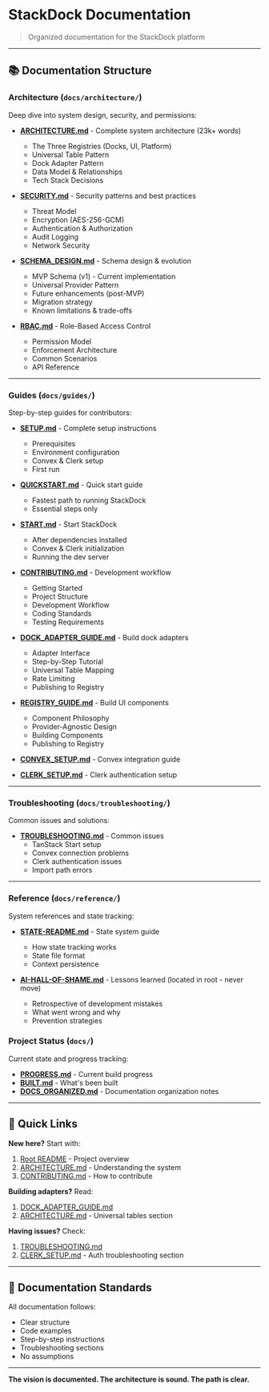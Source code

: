 # StackDock Documentation

> Organized documentation for the StackDock platform

---

## 📚 Documentation Structure

### Architecture (`docs/architecture/`)

Deep dive into system design, security, and permissions:

- **[ARCHITECTURE.md](./architecture/ARCHITECTURE.md)** - Complete system architecture (23k+ words)
  - The Three Registries (Docks, UI, Platform)
  - Universal Table Pattern
  - Dock Adapter Pattern
  - Data Model & Relationships
  - Tech Stack Decisions

- **[SECURITY.md](./architecture/SECURITY.md)** - Security patterns and best practices
  - Threat Model
  - Encryption (AES-256-GCM)
  - Authentication & Authorization
  - Audit Logging
  - Network Security

- **[SCHEMA_DESIGN.md](./architecture/SCHEMA_DESIGN.md)** - Schema design & evolution
  - MVP Schema (v1) - Current implementation
  - Universal Provider Pattern
  - Future enhancements (post-MVP)
  - Migration strategy
  - Known limitations & trade-offs

- **[RBAC.md](./architecture/RBAC.md)** - Role-Based Access Control
  - Permission Model
  - Enforcement Architecture
  - Common Scenarios
  - API Reference

---

### Guides (`docs/guides/`)

Step-by-step guides for contributors:

- **[SETUP.md](./guides/SETUP.md)** - Complete setup instructions
  - Prerequisites
  - Environment configuration
  - Convex & Clerk setup
  - First run

- **[QUICKSTART.md](./guides/QUICKSTART.md)** - Quick start guide
  - Fastest path to running StackDock
  - Essential steps only

- **[START.md](./guides/START.md)** - Start StackDock
  - After dependencies installed
  - Convex & Clerk initialization
  - Running the dev server

- **[CONTRIBUTING.md](./guides/CONTRIBUTING.md)** - Development workflow
  - Getting Started
  - Project Structure
  - Development Workflow
  - Coding Standards
  - Testing Requirements

- **[DOCK_ADAPTER_GUIDE.md](./guides/DOCK_ADAPTER_GUIDE.md)** - Build dock adapters
  - Adapter Interface
  - Step-by-Step Tutorial
  - Universal Table Mapping
  - Rate Limiting
  - Publishing to Registry

- **[REGISTRY_GUIDE.md](./guides/REGISTRY_GUIDE.md)** - Build UI components
  - Component Philosophy
  - Provider-Agnostic Design
  - Building Components
  - Publishing to Registry

- **[CONVEX_SETUP.md](./guides/CONVEX_SETUP.md)** - Convex integration guide
- **[CLERK_SETUP.md](./guides/CLERK_SETUP.md)** - Clerk authentication setup

---

### Troubleshooting (`docs/troubleshooting/`)

Common issues and solutions:

- **[TROUBLESHOOTING.md](./troubleshooting/TROUBLESHOOTING.md)** - Common issues
  - TanStack Start setup
  - Convex connection problems
  - Clerk authentication issues
  - Import path errors

---

### Reference (`docs/reference/`)

System references and state tracking:

- **[STATE-README.md](./reference/STATE-README.md)** - State system guide
  - How state tracking works
  - State file format
  - Context persistence

- **[AI-HALL-OF-SHAME.md](../AI-HALL-OF-SHAME.md)** - Lessons learned (located in root - never move)
  - Retrospective of development mistakes
  - What went wrong and why
  - Prevention strategies

### Project Status (`docs/`)

Current state and progress tracking:

- **[PROGRESS.md](./PROGRESS.md)** - Current build progress
- **[BUILT.md](./BUILT.md)** - What's been built
- **[DOCS_ORGANIZED.md](./DOCS_ORGANIZED.md)** - Documentation organization notes

---

## 🚀 Quick Links

**New here?** Start with:
1. [Root README](../README.md) - Project overview
2. [ARCHITECTURE.md](./architecture/ARCHITECTURE.md) - Understanding the system
3. [CONTRIBUTING.md](./guides/CONTRIBUTING.md) - How to contribute

**Building adapters?** Read:
1. [DOCK_ADAPTER_GUIDE.md](./guides/DOCK_ADAPTER_GUIDE.md)
2. [ARCHITECTURE.md](./architecture/ARCHITECTURE.md) - Universal tables section

**Having issues?** Check:
1. [TROUBLESHOOTING.md](./troubleshooting/TROUBLESHOOTING.md)
2. [CLERK_SETUP.md](./guides/CLERK_SETUP.md) - Auth troubleshooting section

---

## 📝 Documentation Standards

All documentation follows:
- Clear structure
- Code examples
- Step-by-step instructions
- Troubleshooting sections
- No assumptions

---

**The vision is documented. The architecture is sound. The path is clear.**
